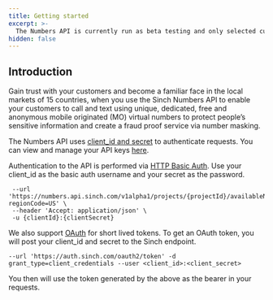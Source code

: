 ```yaml
---
title: Getting started
excerpt: >- 
  The Numbers API is currently run as beta testing and only selected customers will have access to this feature. If you want to participate in this testing, please reach out to [Tobias.Sellberg@sinch.com](mailto:tobias.sellberg@sinch.com)
hidden: false
---
```


## Introduction

Gain trust with your customers and become a familiar face in the local markets of 15 countries, when you use the Sinch Numbers API to enable your customers to call and text using unique, dedicated, free and anonymous mobile originated (MO) virtual numbers to protect people’s sensitive information and create a fraud proof service via number masking.  

The Numbers API uses [client_id and secret](https://dashboard.sinch.com/settings/access-keys) to authenticate requests. You can view and manage your API keys [here](https://dashboard.sinch.com/settings/access-keys).

Authentication to the API is performed via [HTTP Basic Auth](http://en.wikipedia.org/wiki/Basic_access_authentication). Use your client_id as the basic auth username and your secret as the password.

```curl --request GET \
 --url 'https://numbers.api.sinch.com/v1alpha1/projects/{projectId}/availableNumbers?regionCode=US' \
 --header 'Accept: application/json' \
 -u {clientId}:{clientSecret}
 ```
  We also support [OAuth](https://developers.sinch.com/reference#active-number) for short lived tokens. To get an OAuth token, you will post your client_id and secret to the Sinch endpoint.

  ```curl 
  --url 'https://auth.sinch.com/oauth2/token' -d grant_type=client_credentials --user <client_id>:<client_secret>
 ```

 You then will use the token generated by the above as the bearer in your requests.
 
